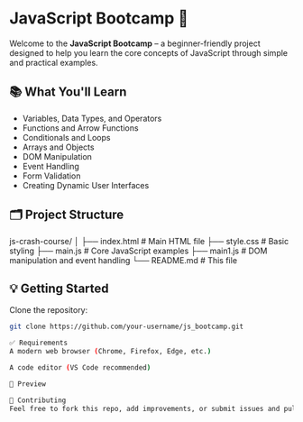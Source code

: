 # JavaScript Bootcamp 🚀

Welcome to the **JavaScript Bootcamp** – a beginner-friendly project designed to help you learn the core concepts of JavaScript through simple and practical examples.

## 📚 What You'll Learn

- Variables, Data Types, and Operators
- Functions and Arrow Functions
- Conditionals and Loops
- Arrays and Objects
- DOM Manipulation
- Event Handling
- Form Validation
- Creating Dynamic User Interfaces

## 🗂️ Project Structure
js-crash-course/
│
├── index.html # Main HTML file
├── style.css # Basic styling
├── main.js # Core JavaScript examples
├── main1.js # DOM manipulation and event handling
└── README.md # This file

## 💡 Getting Started
Clone the repository:
   ```bash
   git clone https://github.com/your-username/js_bootcamp.git

✅ Requirements
A modern web browser (Chrome, Firefox, Edge, etc.)

A code editor (VS Code recommended)

📸 Preview

🙌 Contributing
Feel free to fork this repo, add improvements, or submit issues and pull requests.
